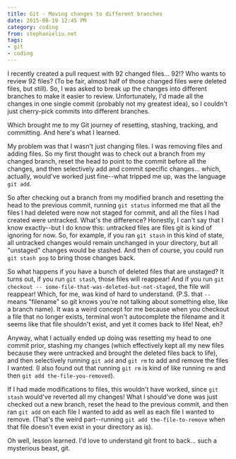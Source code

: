```yaml
---
title: Git - Moving changes to different branches
date: 2015-08-19 12:45 PM
category: coding
from: stephanieliu.net
tags:
- git
- coding
---
```

I recently created a pull request with 92 changed files... 92!? Who wants to review 92 files? (To be fair, almost half of those changed files were deleted files, but still). So, I was asked to break up the changes into different branches to make it easier to review. Unfortunately, I'd made all the changes in one single commit (probably not my greatest idea), so I couldn't just cherry-pick commits into different branches.

Which brought me to my Git journey of resetting, stashing, tracking, and committing. And here's what I learned.

My problem was that I wasn't just changing files. I was removing files and adding files. So my first thought was to check out a branch from my changed branch, reset the head to point to the commit before all the changes, and then selectively add and commit specific changes... which, actually, would've worked just fine--what tripped me up, was the language `git add`. 

So after checking out a branch from my modified branch and resetting the head to the previous commit, running `git status` informed me that all the files I had deleted were now not staged for commit, and all the files I had created were untracked. What's the difference? Honestly, I can't say that I know exactly--but I do know this: untracked files are files git is kind of ignoring for now. So, for example, if you ran `git stash` in this kind of state, all untracked changes would remain unchanged in your directory, but all "unstaged" changes would be stashed. And then of course, you could run `git stash pop` to bring those changes back.

So what happens if you have a bunch of deleted files that are unstaged? It turns out, if you run `git stash`, those files will reappear! And if you run `git checkout -- some-file-that-was-deleted-but-not-staged`, the file will reappear! Which, for me, was kind of hard to understand. (P.S. that `--` means "filename" so git knows you're not talking about something else, like a branch name). It was a weird concept for me because when you checkout a file that no longer exists, terminal won't autocomplete the filename and it seems like that file shouldn't exist, and yet it comes back to life! Neat, eh?

Anyway, what I actually ended up doing was resetting my head to one commit prior, stashing my changes (which effectively kept all my new files because they were untracked and brought the deleted files back to life), and then selectively running `git add` and `git rm` to add and remove the files I wanted. (I also found out that running `git rm` is kind of like running `rm` and then `git add the-file-you-removed`).

If I had made modifications to files, this wouldn't have worked, since `git stash` would've reverted all my changes! What I should've done was just checked out a new branch, reset the head to the previous commit, and then ran `git add` on each file I wanted to add as well as each file I wanted to remove. (That's the weird part--running `git add the-file-to-remove` when that file doesn't even exist in your directory as is).

Oh well, lesson learned. I'd love to understand git front to back... such a mysterious beast, git.
